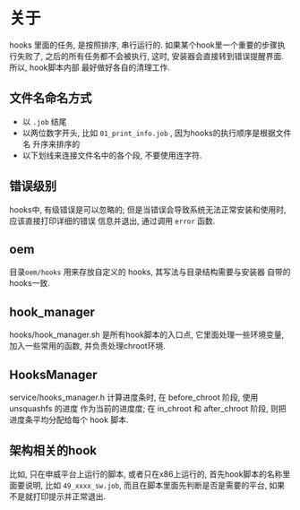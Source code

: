 
# 关于
hooks 里面的任务, 是按照排序, 串行运行的. 如果某个hook里一个重要的步骤执行失败了, 
之后的所有任务都不会被执行, 这时, 安装器会直接转到错误提醒界面. 所以, hook脚本内部
最好做好各自的清理工作.


## 文件名命名方式
* 以 `.job` 结尾
* 以两位数字开头, 比如 `01_print_info.job` , 因为hooks的执行顺序是根据文件名
升序来排序的
* 以下划线来连接文件名中的各个段, 不要使用连字符.

## 错误级别
hooks中, 有级错误是可以忽略的; 但是当错误会导致系统无法正常安装和使用时, 应该直接打印详细的错误
信息并退出, 通过调用 `error` 函数.

## oem
目录`oem/hooks` 用来存放自定义的 hooks, 其写法与目录结构需要与安装器
自带的hooks一致.

## hook_manager
hooks/hook_manager.sh 是所有hook脚本的入口点, 它里面处理一些环境变量, 加入一些常用的函数,
并负责处理chroot环境.

## HooksManager
service/hooks_manager.h 计算进度条时, 在 before_chroot 阶段, 使用 unsquashfs 的进度
作为当前的进度度; 在 in_chroot 和 after_chroot 阶段, 则把进度条平均分配给每个
hook 脚本.

## 架构相关的hook
比如, 只在申威平台上运行的脚本, 或者只在x86上运行的, 首先hook脚本的名称里面要说明, 比如
`49_xxxx_sw.job`, 而且在脚本里面先判断是否是需要的平台, 如果不是就打印提示并正常退出.